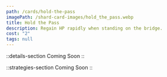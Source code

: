 ```yaml
---
path: /cards/hold-the-pass
imagePath: /shard-card-images/hold_the_pass.webp
title: Hold the Pass
description: Regain HP rapidly when standing on the bridge.
cost: "2"
tags: null
---
```


::details-section
Coming Soon
::

::strategies-section
Coming Soon
::
